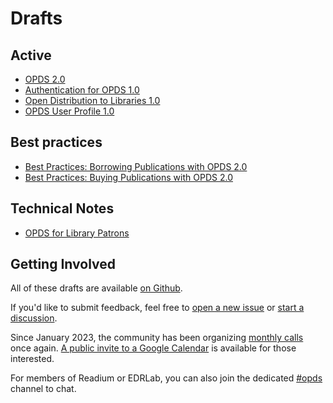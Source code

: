 # Drafts

## Active

- [OPDS 2.0](opds-2.0.md)
- [Authentication for OPDS 1.0](authentication-for-opds-1.0.md)
- [Open Distribution to Libraries 1.0](odl-1.0.md)
- [OPDS User Profile 1.0](opds-user-profile-1.0.md)


## Best practices

- [Best Practices: Borrowing Publications with OPDS 2.0](./best-practices/borrowing.md)
- [Best Practices: Buying Publications with OPDS 2.0](./best-practices/buying.md)

## Technical Notes

- [OPDS for Library Patrons](https://github.com/NYPL-Simplified/Simplified/wiki/OPDS-For-Library-Patrons)


## Getting Involved

All of these drafts are available [on Github](https://github.com/opds-community/drafts/). 

If you'd like to submit feedback, feel free to [open a new issue](https://github.com/opds-community/drafts/issues) or [start a discussion](https://github.com/opds-community/drafts/discussions).

Since January 2023, the community has been organizing [monthly calls](https://docs.google.com/document/d/1759wJIS5pDVQz8fT18hk7tCV2JWMJAnR1sT5uWD9W6I/edit?usp=sharing) once again. [A public invite to a Google Calendar](https://calendar.google.com/calendar/u/0?cid=NjYwZjRhZDc3YTE0ZDg5MTM2NzExZTBiMjNkNjdhZWYxNzE1NDI2NDkxOGU5ZWI0YWYzMTgzNGY4ZmUyMzI0MUBncm91cC5jYWxlbmRhci5nb29nbGUuY29t) is available for those interested.

For members of Readium or EDRLab, you can also join the dedicated [#opds](https://readium.slack.com/messages/opds/) channel to chat. 
